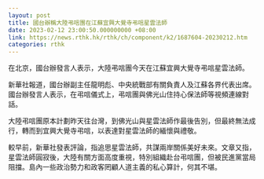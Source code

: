 ```yaml
---
layout: post
title: 國台辦稱大陸弔唁團在江蘇宜興大覺寺弔唁星雲法師
date: 2023-02-12 23:00:50.000000000 +08:00
link: https://news.rthk.hk/rthk/ch/component/k2/1687604-20230212.htm
categories: rthk
---
```


在北京，國台辦發言人表示，大陸弔唁團今天在江蘇宜興大覺寺弔唁星雲法師。

新華社報道，國台辦副主任龍明彪、中央統戰部有關負責人及江蘇各界代表出席。國台辦發言人表示，在弔唁儀式上，弔唁團與佛光山住持心保法師等視頻連線對話。

大陸弔唁團原本計劃昨天往台灣，到佛光山與星雲法師作最後告別，但最終無法成行，轉而到宜興大覺寺弔唁，以表達對星雲法師的緬懷與禮敬。

較早前，新華社發表評論，指追思星雲法師，共謀兩岸關係美好未來。文章又指，星雲法師圓寂後，大陸有關方面高度重視，特別組織赴台弔唁團，但被民進黨當局阻擋。島內一些政治勢力和政客罔顧人道主義的私心算計，何其不堪。
